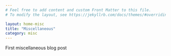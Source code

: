 ```yaml
---
# Feel free to add content and custom Front Matter to this file.
# To modify the layout, see https://jekyllrb.com/docs/themes/#overriding-theme-defaults

layout: home-misc
title: "Miscellaneous"
category: misc
---
```


First miscellaneous blog post